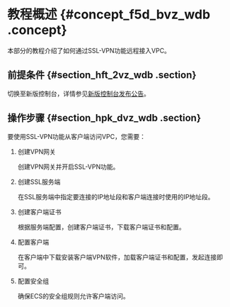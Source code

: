 # 教程概述 {#concept_f5d_bvz_wdb .concept}

本部分的教程介绍了如何通过SSL-VPN功能远程接入VPC。

## 前提条件 {#section_hft_2vz_wdb .section}

切换至新版控制台，详情参见[新版控制台发布公告](https://help.aliyun.com/document_detail/66191.html)。

## 操作步骤 {#section_hpk_dvz_wdb .section}

要使用SSL-VPN功能从客户端访问VPC，您需要：

1.  创建VPN网关

    创建VPN网关并开启SSL-VPN功能。

2.  创建SSL服务端

    在SSL服务端中指定要连接的IP地址段和客户端连接时使用的IP地址段。

3.  创建客户端证书

    根据服务端配置，创建客户端证书，下载客户端证书和配置。

4.  配置客户端

    在客户端中下载安装客户端VPN软件，加载客户端证书和配置，发起连接即可。

5.  配置安全组

    确保ECS的安全组规则允许客户端访问。


